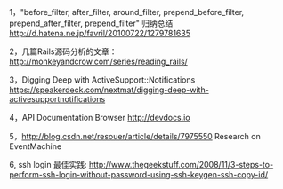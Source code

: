 1，"before_filter, after_filter, around_filter, prepend_before_filter, prepend_after_filter, prepend_filter" 归纳总结
   http://d.hatena.ne.jp/favril/20100722/1279781635

2，几篇Rails源码分析的文章： http://monkeyandcrow.com/series/reading_rails/

3，Digging Deep with ActiveSupport::Notifications https://speakerdeck.com/nextmat/digging-deep-with-activesupportnotifications

4，API Documentation Browser  http://devdocs.io

5，http://blog.csdn.net/resouer/article/details/7975550 Research on EventMachine

6, ssh login 最佳实践: http://www.thegeekstuff.com/2008/11/3-steps-to-perform-ssh-login-without-password-using-ssh-keygen-ssh-copy-id/
